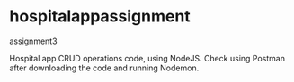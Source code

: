 # hospitalappassignment
assignment3

Hospital app CRUD operations code, using NodeJS. Check using Postman after downloading the code and running Nodemon.
